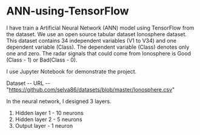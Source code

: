 # ANN-using-TensorFlow
I have train a Artificial Neural Network (ANN) model using TensorFlow from the dataset. 
We use an open source tabular dataset Ionosphere dataset.
This dataset contains 34 independent variables (V1 to V34) and one dependent variable (Class).
The dependent variable (Class) denotes only one and zero.
The radar signals that could come from Ionosphere is Good (Class - 1) or Bad(Class - 0).

I use Jupyter Notebook for demonstrate the project.

Dataset -- URL -- "https://github.com/selva86/datasets/blob/master/Ionosphere.csv"

In the neural network, I designed 3 layers.
1) Hidden layer 1 - 10 neurons
2) Hidden layer 2 - 5 neurons
3) Output layer - 1 neuron
